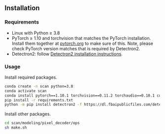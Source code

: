 ## Installation

### Requirements
- Linux with Python ≥ 3.8
- PyTorch ≥ 1.10 and torchvision that matches the PyTorch installation.
  Install them together at [pytorch.org](https://pytorch.org) to make sure of this. Note, please check
  PyTorch version matches that is required by Detectron2.
- Detectron2: follow [Detectron2 installation instructions](https://detectron2.readthedocs.io/tutorials/install.html).

### Usage

Install required packages. 

```bash
conda create -n scan python=3.8
conda activate scan
conda install pytorch==1.10.1 torchvision==0.11.2 torchaudio==0.10.1 cudatoolkit=11.3 -c pytorch -c conda-forge -y
pip install -r requirements.txt
python -m pip install detectron2 -f https://dl.fbaipublicfiles.com/detectron2/wheels/cu113/torch1.10/index.html
```



Install other packages.

```bash
cd scan/modeling/pixel_decoder/ops
sh make.sh
```
